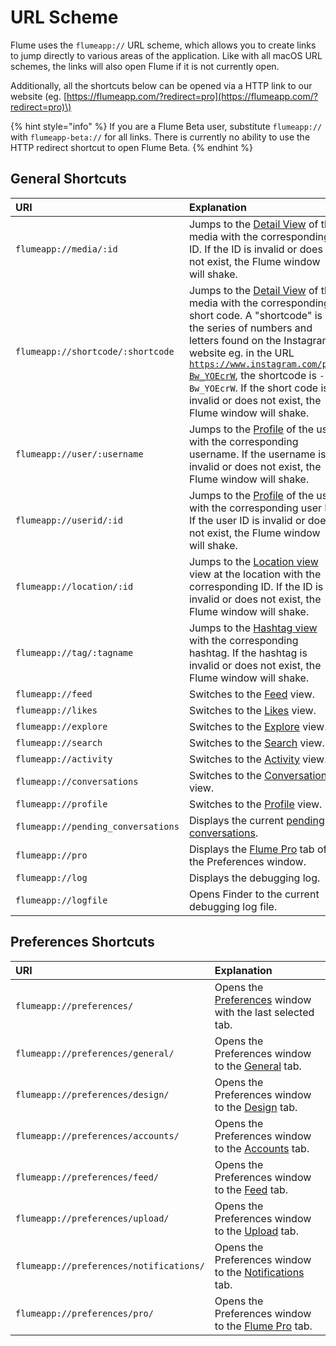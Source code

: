 # URL Scheme

Flume uses the `flumeapp://` URL scheme, which allows you to create links to jump directly to various areas of the application. Like with all macOS URL schemes, the links will also open Flume if it is not currently open.

Additionally, all the shortcuts below can be opened via a HTTP link to our website \(eg. [https://flumeapp.com/?redirect=pro](https://flumeapp.com/?redirect=pro)\)

{% hint style="info" %}
If you are a Flume Beta user, substitute `flumeapp://` with `flumeapp-beta://` for all links. There is currently no ability to use the HTTP redirect shortcut to open Flume Beta.
{% endhint %}

## General Shortcuts

| URI | Explanation |
| :--- | :--- |
| `flumeapp://media/:id` | Jumps to the [Detail View](../views/detailview.md) of the media with the corresponding ID. If the ID is invalid or does not exist, the Flume window will shake. |
| `flumeapp://shortcode/:shortcode` | Jumps to the [Detail View](../views/detailview.md) of the media with the corresponding short code. A "shortcode" is the series of numbers and letters found on the Instagram website eg. in the URL [`https://www.instagram.com/p/-Bw_YOEcrW`](https://www.instagram.com/p/-Bw_YOEcrW), the shortcode is `-Bw_YOEcrW`. If the short code is invalid or does not exist, the Flume window will shake. |
| `flumeapp://user/:username` | Jumps to the [Profile](../views/profile/) of the user with the corresponding username. If the username is invalid or does not exist, the Flume window will shake. |
| `flumeapp://userid/:id` | Jumps to the [Profile](../views/profile/) of the user with the corresponding user ID. If the user ID is invalid or does not exist, the Flume window will shake. |
| `flumeapp://location/:id` | Jumps to the [Location view](../views/locations.md) view at the location with the corresponding ID. If the ID is invalid or does not exist, the Flume window will shake. |
| `flumeapp://tag/:tagname` | Jumps to the [Hashtag view](../views/hashtags.md) with the corresponding hashtag. If the hashtag is invalid or does not exist, the Flume window will shake. |
| `flumeapp://feed` | Switches to the [Feed](../views/feed.md) view. |
| `flumeapp://likes` | Switches to the [Likes](../views/likes.md) view. |
| `flumeapp://explore` | Switches to the [Explore](../views/explore.md) view. |
| `flumeapp://search` | Switches to the [Search](../views/search.md) view. |
| `flumeapp://activity` | Switches to the [Activity](../views/activity.md) view. |
| `flumeapp://conversations` | Switches to the [Conversations](../views/conversations/) view. |
| `flumeapp://profile` | Switches to the [Profile](../views/profile/) view. |
| `flumeapp://pending_conversations` | Displays the current [pending conversations](../views/conversations/). |
| `flumeapp://pro` | Displays the [Flume Pro](../preferences/flumepro.md) tab of the Preferences window. |
| `flumeapp://log` | Displays the debugging log. |
| `flumeapp://logfile` | Opens Finder to the current debugging log file. |

## Preferences Shortcuts

| URI | Explanation |
| :--- | :--- |
| `flumeapp://preferences/` | Opens the [Preferences](../preferences/preferences.md) window with the last selected tab. |
| `flumeapp://preferences/general/` | Opens the Preferences window to the [General](../preferences/general.md) tab. |
| `flumeapp://preferences/design/` | Opens the Preferences window to the [Design](../preferences/design.md) tab. |
| `flumeapp://preferences/accounts/` | Opens the Preferences window to the [Accounts](../preferences/accounts.md) tab. |
| `flumeapp://preferences/feed/` | Opens the Preferences window to the [Feed](../preferences/feed/) tab. |
| `flumeapp://preferences/upload/` | Opens the Preferences window to the [Upload](../preferences/upload/) tab. |
| `flumeapp://preferences/notifications/` | Opens the Preferences window to the [Notifications](../preferences/notifications.md) tab. |
| `flumeapp://preferences/pro/` | Opens the Preferences window to the [Flume Pro](../preferences/flumepro.md) tab. |

